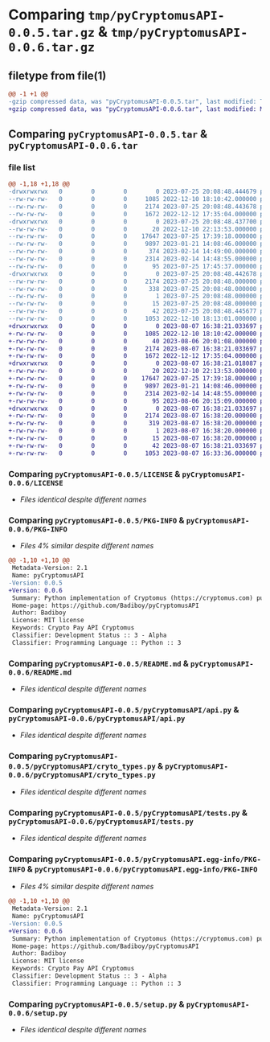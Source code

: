 # Comparing `tmp/pyCryptomusAPI-0.0.5.tar.gz` & `tmp/pyCryptomusAPI-0.0.6.tar.gz`

## filetype from file(1)

```diff
@@ -1 +1 @@
-gzip compressed data, was "pyCryptomusAPI-0.0.5.tar", last modified: Tue Jul 25 20:08:48 2023, max compression
+gzip compressed data, was "pyCryptomusAPI-0.0.6.tar", last modified: Mon Aug  7 16:38:21 2023, max compression
```

## Comparing `pyCryptomusAPI-0.0.5.tar` & `pyCryptomusAPI-0.0.6.tar`

### file list

```diff
@@ -1,18 +1,18 @@
-drwxrwxrwx   0        0        0        0 2023-07-25 20:08:48.444679 pyCryptomusAPI-0.0.5/
--rw-rw-rw-   0        0        0     1085 2022-12-10 18:10:42.000000 pyCryptomusAPI-0.0.5/LICENSE
--rw-rw-rw-   0        0        0     2174 2023-07-25 20:08:48.443678 pyCryptomusAPI-0.0.5/PKG-INFO
--rw-rw-rw-   0        0        0     1672 2022-12-12 17:35:04.000000 pyCryptomusAPI-0.0.5/README.md
-drwxrwxrwx   0        0        0        0 2023-07-25 20:08:48.437700 pyCryptomusAPI-0.0.5/pyCryptomusAPI/
--rw-rw-rw-   0        0        0       20 2022-12-10 22:13:53.000000 pyCryptomusAPI-0.0.5/pyCryptomusAPI/__init__.py
--rw-rw-rw-   0        0        0    17647 2023-07-25 17:39:18.000000 pyCryptomusAPI-0.0.5/pyCryptomusAPI/api.py
--rw-rw-rw-   0        0        0     9897 2023-01-21 14:08:46.000000 pyCryptomusAPI-0.0.5/pyCryptomusAPI/cryto_types.py
--rw-rw-rw-   0        0        0      374 2023-02-14 14:49:00.000000 pyCryptomusAPI-0.0.5/pyCryptomusAPI/private_keys.py
--rw-rw-rw-   0        0        0     2314 2023-02-14 14:48:55.000000 pyCryptomusAPI-0.0.5/pyCryptomusAPI/tests.py
--rw-rw-rw-   0        0        0       95 2023-07-25 17:45:37.000000 pyCryptomusAPI-0.0.5/pyCryptomusAPI/version.py
-drwxrwxrwx   0        0        0        0 2023-07-25 20:08:48.442678 pyCryptomusAPI-0.0.5/pyCryptomusAPI.egg-info/
--rw-rw-rw-   0        0        0     2174 2023-07-25 20:08:48.000000 pyCryptomusAPI-0.0.5/pyCryptomusAPI.egg-info/PKG-INFO
--rw-rw-rw-   0        0        0      338 2023-07-25 20:08:48.000000 pyCryptomusAPI-0.0.5/pyCryptomusAPI.egg-info/SOURCES.txt
--rw-rw-rw-   0        0        0        1 2023-07-25 20:08:48.000000 pyCryptomusAPI-0.0.5/pyCryptomusAPI.egg-info/dependency_links.txt
--rw-rw-rw-   0        0        0       15 2023-07-25 20:08:48.000000 pyCryptomusAPI-0.0.5/pyCryptomusAPI.egg-info/top_level.txt
--rw-rw-rw-   0        0        0       42 2023-07-25 20:08:48.445677 pyCryptomusAPI-0.0.5/setup.cfg
--rw-rw-rw-   0        0        0     1053 2022-12-10 18:13:01.000000 pyCryptomusAPI-0.0.5/setup.py
+drwxrwxrwx   0        0        0        0 2023-08-07 16:38:21.033697 pyCryptomusAPI-0.0.6/
+-rw-rw-rw-   0        0        0     1085 2022-12-10 18:10:42.000000 pyCryptomusAPI-0.0.6/LICENSE
+-rw-rw-rw-   0        0        0       40 2023-08-06 20:01:08.000000 pyCryptomusAPI-0.0.6/MANIFEST.in
+-rw-rw-rw-   0        0        0     2174 2023-08-07 16:38:21.033697 pyCryptomusAPI-0.0.6/PKG-INFO
+-rw-rw-rw-   0        0        0     1672 2022-12-12 17:35:04.000000 pyCryptomusAPI-0.0.6/README.md
+drwxrwxrwx   0        0        0        0 2023-08-07 16:38:21.018087 pyCryptomusAPI-0.0.6/pyCryptomusAPI/
+-rw-rw-rw-   0        0        0       20 2022-12-10 22:13:53.000000 pyCryptomusAPI-0.0.6/pyCryptomusAPI/__init__.py
+-rw-rw-rw-   0        0        0    17647 2023-07-25 17:39:18.000000 pyCryptomusAPI-0.0.6/pyCryptomusAPI/api.py
+-rw-rw-rw-   0        0        0     9897 2023-01-21 14:08:46.000000 pyCryptomusAPI-0.0.6/pyCryptomusAPI/cryto_types.py
+-rw-rw-rw-   0        0        0     2314 2023-02-14 14:48:55.000000 pyCryptomusAPI-0.0.6/pyCryptomusAPI/tests.py
+-rw-rw-rw-   0        0        0       95 2023-08-06 20:15:09.000000 pyCryptomusAPI-0.0.6/pyCryptomusAPI/version.py
+drwxrwxrwx   0        0        0        0 2023-08-07 16:38:21.033697 pyCryptomusAPI-0.0.6/pyCryptomusAPI.egg-info/
+-rw-rw-rw-   0        0        0     2174 2023-08-07 16:38:20.000000 pyCryptomusAPI-0.0.6/pyCryptomusAPI.egg-info/PKG-INFO
+-rw-rw-rw-   0        0        0      319 2023-08-07 16:38:20.000000 pyCryptomusAPI-0.0.6/pyCryptomusAPI.egg-info/SOURCES.txt
+-rw-rw-rw-   0        0        0        1 2023-08-07 16:38:20.000000 pyCryptomusAPI-0.0.6/pyCryptomusAPI.egg-info/dependency_links.txt
+-rw-rw-rw-   0        0        0       15 2023-08-07 16:38:20.000000 pyCryptomusAPI-0.0.6/pyCryptomusAPI.egg-info/top_level.txt
+-rw-rw-rw-   0        0        0       42 2023-08-07 16:38:21.033697 pyCryptomusAPI-0.0.6/setup.cfg
+-rw-rw-rw-   0        0        0     1053 2023-08-07 16:33:36.000000 pyCryptomusAPI-0.0.6/setup.py
```

### Comparing `pyCryptomusAPI-0.0.5/LICENSE` & `pyCryptomusAPI-0.0.6/LICENSE`

 * *Files identical despite different names*

### Comparing `pyCryptomusAPI-0.0.5/PKG-INFO` & `pyCryptomusAPI-0.0.6/PKG-INFO`

 * *Files 4% similar despite different names*

```diff
@@ -1,10 +1,10 @@
 Metadata-Version: 2.1
 Name: pyCryptomusAPI
-Version: 0.0.5
+Version: 0.0.6
 Summary: Python implementation of Cryptomus (https://cryptomus.com) pubilc API
 Home-page: https://github.com/Badiboy/pyCryptomusAPI
 Author: Badiboy
 License: MIT license
 Keywords: Crypto Pay API Cryptomus
 Classifier: Development Status :: 3 - Alpha
 Classifier: Programming Language :: Python :: 3
```

### Comparing `pyCryptomusAPI-0.0.5/README.md` & `pyCryptomusAPI-0.0.6/README.md`

 * *Files identical despite different names*

### Comparing `pyCryptomusAPI-0.0.5/pyCryptomusAPI/api.py` & `pyCryptomusAPI-0.0.6/pyCryptomusAPI/api.py`

 * *Files identical despite different names*

### Comparing `pyCryptomusAPI-0.0.5/pyCryptomusAPI/cryto_types.py` & `pyCryptomusAPI-0.0.6/pyCryptomusAPI/cryto_types.py`

 * *Files identical despite different names*

### Comparing `pyCryptomusAPI-0.0.5/pyCryptomusAPI/tests.py` & `pyCryptomusAPI-0.0.6/pyCryptomusAPI/tests.py`

 * *Files identical despite different names*

### Comparing `pyCryptomusAPI-0.0.5/pyCryptomusAPI.egg-info/PKG-INFO` & `pyCryptomusAPI-0.0.6/pyCryptomusAPI.egg-info/PKG-INFO`

 * *Files 4% similar despite different names*

```diff
@@ -1,10 +1,10 @@
 Metadata-Version: 2.1
 Name: pyCryptomusAPI
-Version: 0.0.5
+Version: 0.0.6
 Summary: Python implementation of Cryptomus (https://cryptomus.com) pubilc API
 Home-page: https://github.com/Badiboy/pyCryptomusAPI
 Author: Badiboy
 License: MIT license
 Keywords: Crypto Pay API Cryptomus
 Classifier: Development Status :: 3 - Alpha
 Classifier: Programming Language :: Python :: 3
```

### Comparing `pyCryptomusAPI-0.0.5/setup.py` & `pyCryptomusAPI-0.0.6/setup.py`

 * *Files identical despite different names*

